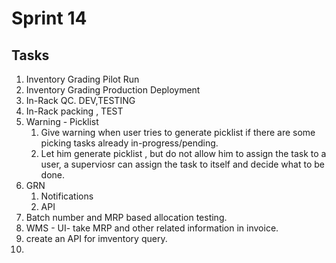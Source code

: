 # Sprint 14
## Tasks
1. Inventory Grading Pilot Run
2. Inventory Grading Production Deployment
3. In-Rack QC. DEV,TESTING
4. In-Rack packing , TEST
5. Warning - Picklist
	1. Give warning when user tries to generate picklist if there are some picking tasks already in-progress/pending. 
	2. Let him generate picklist , but do not allow him to assign the task to a user, a superviosr can assign the task to itself and decide what to be done.
6. GRN
	1. Notifications
	2. API
7. Batch number and MRP based allocation testing.
8. WMS - UI- take MRP and other related information in  invoice.
9. create an API for imventory query.
10. 

<!--stackedit_data:
eyJoaXN0b3J5IjpbMTE1OTk5MzQwNCwtNzY5MzIzNDYwLC0yMD
g4NzQ2NjEyXX0=
-->